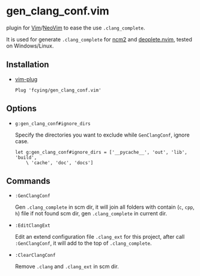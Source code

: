 # gen_clang_conf.vim

plugin for [Vim](https://github.com/vim/vim)/[NeoVim](https://github.com/neovim/neovim) to ease the use `.clang_complete`.</br>

It is used for generate `.clang_complete` for [ncm2](https://github.com/ncm2/ncm2) and [deoplete.nvim](https://github.com/Shougo/deoplete.nvim), tested on Windows/Linux. </br>

## Installation
* [vim-plug](https://github.com/junegunn/vim-plug)

    `Plug 'fcying/gen_clang_conf.vim'`

## Options
* `g:gen_clang_conf#ignore_dirs`

    Specify the directories you want to exclude while `GenClangConf`, ignore case.
    ```vim
    let g:gen_clang_conf#ignore_dirs = ['__pycache__', 'out', 'lib', 'build', 
        \ 'cache', 'doc', 'docs']
    ```

## Commands
* `:GenClangConf`  

    Gen `.clang_complete` in scm dir, it will join all folders with contain (`c`, `cpp`, `h`) file
    if not found scm dir, gen `.clang_complete` in current dir.

* `:EditClangExt`  

    Edit an extend configuration file `.clang_ext` for this project, after call `:GenClangConf`, it will 
    add to the top of `.clang_complete`.

* `:ClearClangConf`  

    Remove `.clang` and `.clang_ext` in scm dir.
